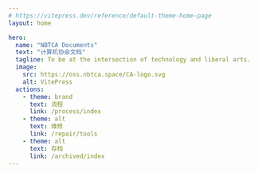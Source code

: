 ```yaml
---
# https://vitepress.dev/reference/default-theme-home-page
layout: home

hero:
  name: "NBTCA Documents"
  text: "计算机协会文档"
  tagline: To be at the intersection of technology and liberal arts.
  image:
    src: https://oss.nbtca.space/CA-logo.svg
    alt: VitePress
  actions:
    - theme: brand
      text: 流程
      link: /process/index
    - theme: alt
      text: 维修
      link: /repair/tools
    - theme: alt
      text: 存档
      link: /archived/index
---
```


<style>
  .VPHero{
    .VPImage{
      padding: 16px;
    }
  }
</style>

